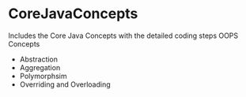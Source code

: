 # CoreJavaConcepts
Includes the Core Java Concepts with the detailed coding steps
OOPS Concepts
- Abstraction
- Aggregation
- Polymorphsim
- Overriding and Overloading
